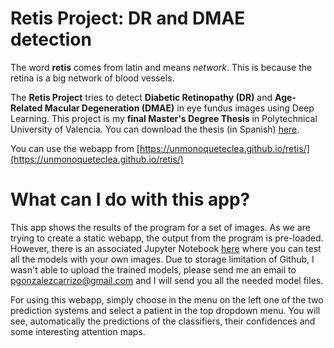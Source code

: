 # Retis Project: DR and DMAE detection

The word **retis** comes from latin and means *network*. This is because the
retina is a big network of blood vessels.

The **Retis Project** tries to detect **Diabetic Retinopathy (DR)**
and **Age-Related Macular Degeneration (DMAE)** in eye fundus images
using Deep Learning. This project is my **final Master's Degree
Thesis** in Polytechnical University of Valencia. You can download the
thesis (in Spanish)
[here](https://github.com/unmonoqueteclea/retis/raw/master/thesis.pdf).

You can use the webapp from
[https://unmonoqueteclea.github.io/retis/](https://unmonoqueteclea.github.io/retis/)

# What can I do with this app?

This app shows the results of the program for a set of images. As we
are trying to create a static webapp, the output from the program is
pre-loaded. However, there is an associated Jupyter Notebook
[here](https://github.com/unmonoqueteclea/retis/blob/master/predictions-notebook/Predictions.ipynb)
where you can test all the models with your own images. Due to storage
limitation of Github, I wasn't able to upload the trained models,
please send me an email to pgonzalezcarrizo@gmail.com and I will send
you all the needed model files.

For using this webapp, simply choose in the menu on the left one of
the two prediction systems and select a patient in the top dropdown
menu. You will see, automatically the predictions of the classifiers,
their confidences and some interesting attention maps.
